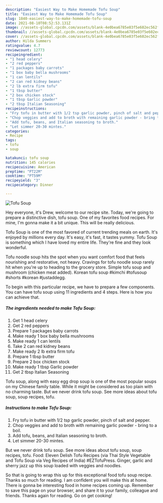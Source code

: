 ```yaml
---
description: "Easiest Way to Make Homemade Tofu Soup"
title: "Easiest Way to Make Homemade Tofu Soup"
slug: 1840-easiest-way-to-make-homemade-tofu-soup
date: 2021-08-10T08:52:53.131Z
image: //assets-global.cpcdn.com/assets/blank-4e0bea6785e03f5e602ec562f230caae08da540cada707380b4fe1bbebba43da.png
thumbnail: //assets-global.cpcdn.com/assets/blank-4e0bea6785e03f5e602ec562f230caae08da540cada707380b4fe1bbebba43da.png
cover: //assets-global.cpcdn.com/assets/blank-4e0bea6785e03f5e602ec562f230caae08da540cada707380b4fe1bbebba43da.png
author: Hilda Summers
ratingvalue: 4.7
reviewcount: 12773
recipeingredient:
- "1 head celery"
- "2 red peppers"
- "1 packages baby carrots"
- "1 box baby bella mushrooms"
- "1 can lentils"
- "2 can red kidney beans"
- "2 lb extra firm tofu"
- "1 tbsp butter"
- "2 box chicken stock"
- "1 tbsp Garlic powder"
- "2 tbsp Italian Seasoning"
recipeinstructions:
- "Fry tofu in butter with 1/2 tsp garlic powder, pinch of salt and pepper."
- "Chop veggies and add to broth with remaining garlic powder - bring to a boil."
- "Add tofu, beans, and Italian seasoning to broth."
- "Let simmer 20-30 mintes."
categories:
- Recipe
tags:
- tofu
- soup

katakunci: tofu soup 
nutrition: 145 calories
recipecuisine: American
preptime: "PT22M"
cooktime: "PT59M"
recipeyield: "3"
recipecategory: Dinner

---
```



![Tofu Soup](//assets-global.cpcdn.com/assets/blank-4e0bea6785e03f5e602ec562f230caae08da540cada707380b4fe1bbebba43da.png)

Hey everyone, it's Drew, welcome to our recipe site. Today, we're going to prepare a distinctive dish, tofu soup. One of my favorites food recipes. For mine, I'm gonna make it a bit unique. This will be really delicious.

Tofu Soup is one of the most favored of current trending meals on earth. It's enjoyed by millions every day. It's easy, it's fast, it tastes yummy. Tofu Soup is something which I have loved my entire life. They're fine and they look wonderful.

Tofu noodle soup hits the spot when you want comfort food that feels nourishing and restorative, not heavy. Cravings for tofu noodle soup rarely hit when you&#39;re up to heading to the grocery store. Simple tofu soup and mushroom (chicken meat added). Korean tofu soup #kimchi #tofusoup #shorts #korean #justaddegg.


To begin with this particular recipe, we have to prepare a few components. You can have tofu soup using 11 ingredients and 4 steps. Here is how you can achieve that.

<!--inarticleads1-->

##### The ingredients needed to make Tofu Soup:

1. Get 1 head celery
1. Get 2 red peppers
1. Prepare 1 packages baby carrots
1. Make ready 1 box baby bella mushrooms
1. Make ready 1 can lentils
1. Take 2 can red kidney beans
1. Make ready 2 lb extra firm tofu
1. Prepare 1 tbsp butter
1. Prepare 2 box chicken stock
1. Make ready 1 tbsp Garlic powder
1. Get 2 tbsp Italian Seasoning


Tofu soup, along with easy egg drop soup is one of the most popular soups on my Chinese family table. While it might be considered as too plain with no charming taste. But we never drink tofu soup. See more ideas about tofu soup, soup recipes, tofu. 

<!--inarticleads2-->

##### Instructions to make Tofu Soup:

1. Fry tofu in butter with 1/2 tsp garlic powder, pinch of salt and pepper.
1. Chop veggies and add to broth with remaining garlic powder - bring to a boil.
1. Add tofu, beans, and Italian seasoning to broth.
1. Let simmer 20-30 mintes.


But we never drink tofu soup. See more ideas about tofu soup, soup recipes, tofu. Food: Eleven Delish Tofu Recipes (via Thai Style Vegetable and Tofu Soup via Veg Recipes of India) #EZTofuPress. Ginger, garlic and sherry jazz up this soup loaded with veggies and noodles. 

So that is going to wrap this up for this exceptional food tofu soup recipe. Thanks so much for reading. I am confident you will make this at home. There is gonna be interesting food in home recipes coming up. Remember to save this page on your browser, and share it to your family, colleague and friends. Thanks again for reading. Go on get cooking!
